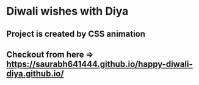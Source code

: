 # Diwali wishes with Diya 
## Project is created by CSS animation

## Checkout from here => https://saurabh641444.github.io/happy-diwali-diya.github.io/
